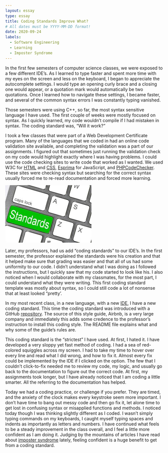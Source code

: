 ```yaml
---
layout: essay
type: essay
title: Coding Standards Improve What?
# All dates must be YYYY-MM-DD format!
date: 2020-09-24
labels:
  - Software Engineering
  - Learning
  - Imposter Syndrome
---
```


In the first few semesters of computer science classes, we were exposed to a few different IDE’s.  As I learned to type faster and spent more time with my eyes on the screen and less on the keyboard, I began to appreciate the autocomplete settings. I would type an opening curly brace and a closing one would appear, or a quotation mark would automatically be two quotations. Once I learned how to navigate these settings, I became faster, and several of the common syntax errors I was constantly typing vanished.  

Those semesters were using C++, so far, the most syntax sensitive language I have used. The first couple of weeks were mostly focused on syntax. As I quickly learned, my code wouldn’t compile if I had mistaken in syntax. The coding standard was, “Will it work?”  

I took a few classes that were part of a Web Development Certificate program. Many of the languages that we coded in had an online code validation site available, and completing the validation was a part of our assignments. I figured out that sometimes just running the validation check on my code would highlight exactly where I was having problems. I could use the code checking sites to write code that worked as I wanted.  We used W3C for [HTML](http://validator.w3.org/#validate_by_upload) and [CSS](http://jigsaw.w3.org/css-validator/), [Esprima](https://esprima.org/demo/validate.html) for JavaScript, and [PHPCodeChecker](https://phpcodechecker.com/). These sites were checking syntax but searching for the correct syntax usually forced me to re-read documentation and forced more learning.  

<div class="ui large images">
  <img src="../images/standards.jpeg">
</div>

Later, my professors, had us add “coding standards” to our IDE’s. In the first semester, the professor explained the standards were his creation and that it helped make sure that grading was easier and that all of us had some uniformity to our code. I didn’t understand what I was doing as I followed the instructions, but I quickly saw that my code started to look like his.  I also noticed when I would collaborate with my classmates, for the most part, I could understand what they were writing.  This first coding standard template was mostly about syntax, so I could still code a lot of nonsense that at least looked “pretty’.   

In my most recent class, in a new language, with a new [IDE](https://www.jetbrains.com/idea/), I have a new coding standard. This time the coding standard was introduced with a GitHub [repository](https://github.com/airbnb/javascript). The source of this style guide, Airbnb, is a very large company and immediately this adds some credence to the professor’s instruction to install this coding style. The README file explains what and why some of the guide’s rules are.  

This coding standard is the “strictest” I have used. At first, I hated it.  I have developed a very sloppy yet fast method of coding. I had a sea of red-colored squiggles across my screen.  I had to take my time to hover over every line and read what I did wrong, and how to fix it. Almost every fix could be implemented by the IDE if I clicked on the option. The few that I couldn't click-to-fix needed me to review my code, my logic, and usually go back to the documentation to figure out the correct code. At first, my assignments took longer, but I have already noticed that I am coding a little smarter. All the referring to the documentation has helped.  

Today we had a coding practice, or challenge if you prefer. They are timed, and the anxiety of the clock makes every keystroke seem more important. I don’t have time to bang out messy code and then go fix it, let alone time to get lost in confusing syntax or misapplied functions and methods. I noticed today though I was thinking slightly different as I coded. I wasn’t simply typing commands on my keyboards, I caught myself typing spaces and indents as importantly as letters and numbers. I have continued what feels to be a steady improvement in the class overall, and I feel a little more confident as I am doing it. Judging by the mountains of articles I have read about [imposter syndrome](https://www.cnet.com/news/tech-employees-likely-to-suffer-from-impostor-syndrome/) lately, feeling confident is a huge benefit to get from a coding standard.  
